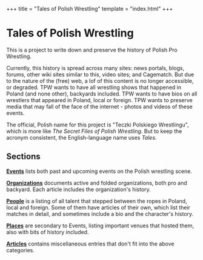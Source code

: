 +++
title = "Tales of Polish Wrestling"
template = "index.html"
+++

# Tales of Polish Wrestling

This is a project to write down and preserve the history of Polish Pro Wrestling.

Currently, this history is spread across many sites: news portals, blogs, forums, other wiki sites similar to this, video sites; and Cagematch.
But due to the nature of the (free) web, a lof of this content is no longer accessible, or degraded. TPW wants to have all wrestling shows that happened in Poland (and none other), backyards included. TPW wants to have bios on all wrestlers that appeared in Poland, local or foreign. TPW wants to preserve media that may fall of the face of the internet - photos and videos of these events.

The official, Polish name for this project is "Teczki Polskiego Wrestlingu", which is more like _The Secret Files of Polish Wrestling_. But to keep the acronym consistent, the English-language name uses _Tales_.

## Sections

**[Events](@/e/_index.md)** lists both past and upcoming events on the Polish wrestling scene.

**[Organizations](@/o/_index.md)** documents active and folded organizations, both pro and backyard. Each article includes the organization's history.

**[People](@/w/_index.md)** is a listing of all talent that stepped between the ropes in Poland, local and foreign. Some of them have articles of their own, which list their matches in detail, and sometimes include a bio and the character's history.

**[Places](@/v/_index.md)** are secondary to Events, listing important venues that hosted them, also with bits of history included.

**[Articles](@/a/_index.md)** contains miscellaneous entries that don't fit into the above categories.
